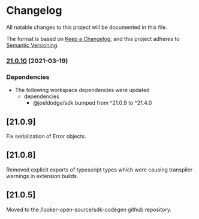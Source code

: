 # Changelog

All notable changes to this project will be documented in this file.

The format is based on [Keep a Changelog](https://keepachangelog.com/en/1.0.0/),
and this project adheres to [Semantic Versioning](https://semver.org/spec/v2.0.0.html).

### [21.0.10](https://www.github.com/looker-open-source/sdk-codegen/compare/extension-sdk-v21.0.9...extension-sdk-v21.0.10) (2021-03-19)


### Dependencies

* The following workspace dependencies were updated
  * dependencies
    * @joeldodge/sdk bumped from ^21.0.9 to ^21.4.0

## [21.0.9]

Fix serialization of Error objects.

## [21.0.8]

Removed explicit exports of typescript types which were causing transpiler warnings
in extension builds.

## [21.0.5]

Moved to the /looker-open-source/sdk-codegen github repository.
